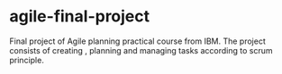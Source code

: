 # agile-final-project
Final project of Agile planning practical course from IBM. The project consists of creating , planning and managing tasks according to scrum principle.
